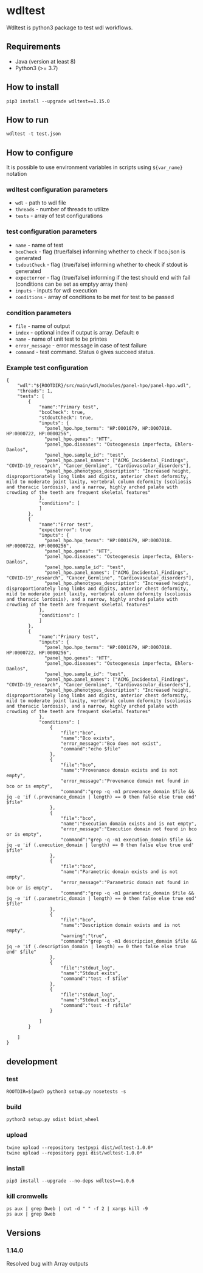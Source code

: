 # wdltest

Wdltest is python3 package to test wdl workflows. 

## Requirements
- Java (version at least 8)
- Python3 (>= 3.7)

## How to install
```
pip3 install --upgrade wdltest==1.15.0
```

## How to run
```
wdltest -t test.json
```

## How to configure
It is possible to use environment variables in scripts using `${var_name}` notation  
### wdltest configuration parameters
- `wdl` - path to wdl file  
- `threads` - number of threads to utilize
- `tests` - array of test configurations
### test configuration parameters
- `name` - name of test
- `bcoCheck` - flag (true/false) informing whether to check if bco.json is generated
- `tsdoutCheck` - flag (true/false) informing whether to check if stdout is generated
- `expecterror` - flag (true/false) informing if the test should end with fail (conditions can be set as emptyy array then)
- `inputs` - inputs for wdl execution
- `conditions` - array of conditions to be met for test to be passed
### condition parameters
- `file` - name of output
- `index` - optional index if output is array. Default: `0`
- `name` - name of unit test to be printes
- `error_message` - error message in case of test failure
- `command` - test command. Status `0` gives succeed status.

### Example test configuration
```
{
    "wdl":"${ROOTDIR}/src/main/wdl/modules/panel-hpo/panel-hpo.wdl",
    "threads": 1,
    "tests": [
        {
            "name":"Primary test",
            "bcoCheck": true,
            "stdoutCheck": true,
            "inputs": {
              "panel_hpo.hpo_terms": "HP:0001679, HP:0007018. HP:0000722, HP:0000256",
              "panel_hpo.genes": "HTT",
              "panel_hpo.diseases": "Osteogenesis imperfecta, Ehlers-Danlos",
              "panel_hpo.sample_id": "test",
              "panel_hpo.panel_names": ["ACMG_Incidental_Findings", "COVID-19_research", "Cancer_Germline", "Cardiovascular_disorders"],
              "panel_hpo.phenotypes_description": "Increased height, disproportionately long limbs and digits, anterior chest deformity, mild to moderate joint laxity, vertebral column deformity (scoliosis and thoracic lordosis), and a narrow, highly arched palate with crowding of the teeth are frequent skeletal features"
            },
            "conditions": [
            ]
        },
        {
            "name":"Error test",
            "expecterror": true
            "inputs": {
              "panel_hpo.hpo_terms": "HP:0001679, HP:0007018. HP:0000722, HP:0000256",
              "panel_hpo.genes": "HTT",
              "panel_hpo.diseases": "Osteogenesis imperfecta, Ehlers-Danlos",
              "panel_hpo.sample_id": "test",
              "panel_hpo.panel_names": ["ACMG_Incidental_Findings", "COVID-19'_research", "Cancer_Germline", "Cardiovascular_disorders"],
              "panel_hpo.phenotypes_description": "Increased height, disproportionately long limbs and digits, anterior chest deformity, mild to moderate joint laxity, vertebral column deformity (scoliosis and thoracic lordosis), and a narrow, highly arched palate with crowding of the teeth are frequent skeletal features"
            },
            "conditions": [
            ]
        },
        {
            "name":"Primary test",
            "inputs": {
              "panel_hpo.hpo_terms": "HP:0001679, HP:0007018. HP:0000722, HP:0000256",
              "panel_hpo.genes": "HTT",
              "panel_hpo.diseases": "Osteogenesis imperfecta, Ehlers-Danlos",
              "panel_hpo.sample_id": "test",
              "panel_hpo.panel_names": ["ACMG_Incidental_Findings", "COVID-19_research", "Cancer_Germline", "Cardiovascular_disorders"],
              "panel_hpo.phenotypes_description": "Increased height, disproportionately long limbs and digits, anterior chest deformity, mild to moderate joint laxity, vertebral column deformity (scoliosis and thoracic lordosis), and a narrow, highly arched palate with crowding of the teeth are frequent skeletal features"
            },
            "conditions": [
                {
                    "file":"bco",
                    "name":"Bco exists",
                    "error_message":"Bco does not exist",
                    "command":"echo $file"
                },
                {
                    "file":"bco",
                    "name":"Provenance domain exists and is not empty",
                    "error_message":"Provenance domain not found in bco or is empty",
                    "command":"grep -q -m1 provenance_domain $file && jq -e 'if (.provenance_domain | length) == 0 then false else true end' $file"
                },
                {
                    "file":"bco",
                    "name":"Execution domain exists and is not empty",
                    "error_message":"Execution domain not found in bco or is empty",
                    "command":"grep -q -m1 execution_domain $file && jq -e 'if (.execution_domain | length) == 0 then false else true end' $file"
                },
                {
                    "file":"bco",
                    "name":"Parametric domain exists and is not empty",
                    "error_message":"Parametric domain not found in bco or is empty",
                    "command":"grep -q -m1 parametric_domain $file && jq -e 'if (.parametric_domain | length) == 0 then false else true end' $file"
                },
                {
                    "file":"bco",
                    "name":"Description domain exists and is not empty",
                    "warning":"true",
                    "command":"grep -q -m1 descripcion_domain $file && jq -e 'if (.description_domain | length) == 0 then false else true end' $file"
                },
                {
                    "file":"stdout_log",
                    "name":"Stdout exits",
                    "command":"test -f $file"
                },
                {
                    "file":"stdout_log",
                    "name":"Stdout exits",
                    "command":"test -f r$file"
                }

            ]
        }

    ]
}
```

## development
### test
```
ROOTDIR=$(pwd) python3 setup.py nosetests -s
```
### build
```
python3 setup.py sdist bdist_wheel
```
### upload
```
twine upload --repository testpypi dist/wdltest-1.0.0*
twine upload --repository pypi dist/wdltest-1.0.0*
```
### install
```
pip3 install --upgrade --no-deps wdltest==1.0.6
```
### kill cromwells
```
ps aux | grep Dweb | cut -d " " -f 2 | xargs kill -9
ps aux | grep Dweb
```
## Versions
### 1.14.0
Resolved bug with Array outputs
